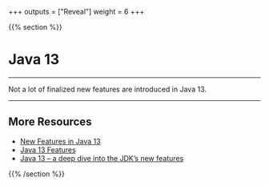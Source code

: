+++
outputs = ["Reveal"]
weight = 6
+++

{{% section %}}

# Java 13

---

Not a lot of finalized new features are introduced in Java 13.

---

## More Resources

- [New Features in Java 13](https://www.baeldung.com/java-13-new-features)
- [Java 13 Features](https://www.journaldev.com/33204/java-13-features)
- [Java 13 – a deep dive into the JDK’s new features](https://jaxenter.com/java-13-jdk-deep-dive-new-features-162272.html)

{{% /section %}}
